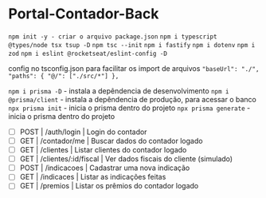 # Portal-Contador-Back

``npm init -y - criar o arquivo package.json``
``npm i typescript @types/node tsx tsup -D``
``npm tsc --init``
``npm i fastify``
``npm i dotenv``
``npm i zod``
``npm i eslint @rocketseat/eslint-config -D``

config no tsconfig.json para facilitar os import de arquivos
``"baseUrl": "./",
"paths": {
	"@/": ["./src/*"]
},``

``npm i prisma -D`` - instala a depêndencia de desenvolvimento
``npm i @prisma/client`` - instala a depêndencia de produção, para acessar o banco
``npx prisma init`` - inicia o prisma dentro do projeto
``npx prisma generate`` - inicia o prisma dentro do projeto


- [ ] POST | /auth/login | Login do contador
- [ ] GET | /contador/me | Buscar dados do contador logado
- [ ] GET | /clientes | Listar clientes do contador logado
- [ ] GET | /clientes/:id/fiscal | Ver dados fiscais do cliente (simulado)
- [ ] POST | /indicacoes | Cadastrar uma nova indicação
- [ ] GET | /indicaces | Listar as indicações feitas
- [ ] GET | /premios | Listar os prêmios do contador logado
